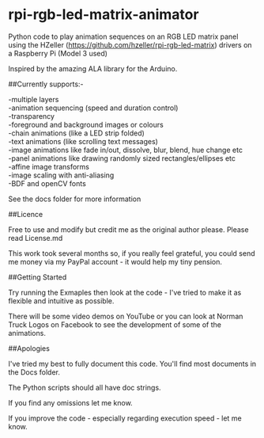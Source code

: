 # rpi-rgb-led-matrix-animator
Python code to play animation sequences on an RGB LED matrix panel using the HZeller (https://github.com/hzeller/rpi-rgb-led-matrix) drivers on a Raspberry Pi (Model 3 used)

Inspired by the amazing ALA library for the Arduino.

##Currently supports:-

-multiple layers  
-animation sequencing (speed and duration control)  
-transparency  
-foreground and background images or colours    
-chain animations (like a LED strip folded)  
-text animations (like scrolling text messages)  
-image animations like fade in/out, dissolve, blur, blend,  hue change etc    
-panel animations like drawing randomly sized rectangles/ellipses etc  
-affine image transforms  
-image scaling with anti-aliasing  
-BDF and openCV fonts 

See the docs folder for more information

##Licence

Free to use and modify but credit me as the original author please. Please read License.md
 
This work took several months so, if you really feel grateful, you could send me money via my PayPal account - it would 
help my tiny pension.

##Getting Started

Try running the Exmaples then look at the code - I've tried to make it as flexible and intuitive as possible.

There will be some video demos on YouTube or you can look at Norman Truck Logos on Facebook to see the development of
 some of the animations.

##Apologies

I've tried my best to fully document this code. You'll find most documents in the Docs folder.

The Python scripts should all have doc strings.

If you find any omissions let me know.

If you improve the code - especially regarding execution speed - let me know.